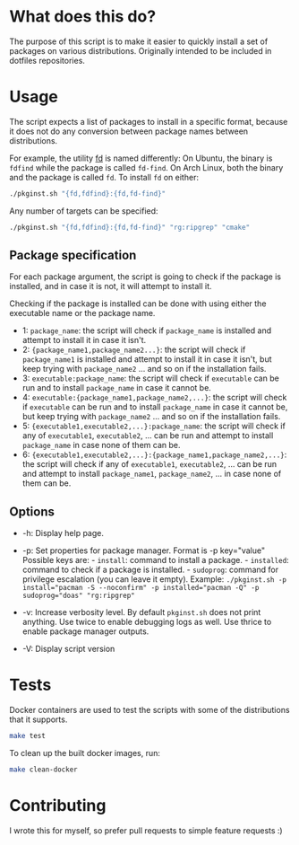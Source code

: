 # What does this do?

The purpose of this script is to make it easier to quickly install a set of packages on various distributions.
Originally intended to be included in dotfiles repositories.

# Usage
The script expects a list of packages to install in a specific format, because
it does not do any conversion between package names between distributions.

For example, the utility [fd](https://github.com/sharkdp/fd) is named differently:
On Ubuntu, the binary is `fdfind` while the package is called `fd-find`.
On Arch Linux, both the binary and the package is called `fd`.
To install `fd` on either:
```sh
./pkginst.sh "{fd,fdfind}:{fd,fd-find}"
```

Any number of targets can be specified:
```sh
./pkginst.sh "{fd,fdfind}:{fd,fd-find}" "rg:ripgrep" "cmake"
```

## Package specification

For each package argument, the script is going to check if the package is installed,
and in case it is not, it will attempt to install it.

Checking if the package is installed can be done with using either the executable name or the package name.
- 1: `package_name`: the script will check if `package_name` is installed and attempt to install it in case it isn't.
- 2: `{package_name1,package_name2...}`: the script will check if `package_name1` is installed and attempt to install it in case it isn't,
    but keep trying with `package_name2` ... and so on if the installation fails.
- 3: `executable:package_name`: the script will check if `executable` can be run and to install `package_name` in case it cannot be.
- 4: `executable:{package_name1,package_name2,...}`: the script will check if `executable` can be run and to install `package_name` in case it cannot be,
    but keep trying with `package_name2` ... and so on if the installation fails.
- 5: `{executable1,executable2,...}:package_name`: the script will check if any of `executable1`, `executable2`, ... can be run and attempt to install `package_name` in case none of them can be.
- 6: `{executable1,executable2,...}:{package_name1,package_name2,...}`: the script will check if any of `executable1`, `executable2`, ... can be run
    and attempt to install `package_name1`, `package_name2`, ... in case none of them can be.

## Options
- -h: Display help page.
- -p: Set properties for package manager.
      Format is -p key="value"
      Possible keys are:
      - `install`: command to install a package.
      - `installed`: command to check if a package is installed.
      - `sudoprog`: command for privilege escalation (you can leave it empty).
      Example:
      `./pkginst.sh -p install="pacman -S --noconfirm" -p installed="pacman -Q" -p sudoprog="doas" "rg:ripgrep"`

- -v: Increase verbosity level. By default `pkginst.sh` does not print anything.
      Use twice to enable debugging logs as well.
      Use thrice to enable package manager outputs.
- -V: Display script version

# Tests
Docker containers are used to test the scripts with some of the distributions that it supports.
```sh
make test
```
To clean up the built docker images, run:
```sh
make clean-docker
```

# Contributing
I wrote this for myself, so prefer pull requests to simple feature requests :)
